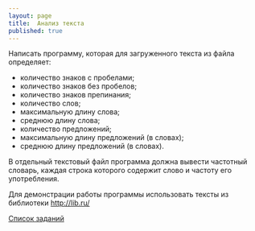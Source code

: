 ```yaml
---
layout: page
title:  Анализ текста
published: true
---
```


Написать программу, которая для загруженного текста из файла определяет:
- количество знаков с пробелами;
- количество знаков без пробелов;
- количество знаков препинания;
- количество слов;
- максимальную длину слова;
- среднюю длину слова;
- количество предложений;
- максимальную длину предложений (в словах);
- среднюю длину предложений (в словах).

В отдельный текстовый файл программа должна вывести частотный словарь, каждая строка которого содержит слово и частоту его употребления.

Для демонстрации работы программы использовать тексты из библиотеки http://lib.ru/

[Список заданий](list.md)
